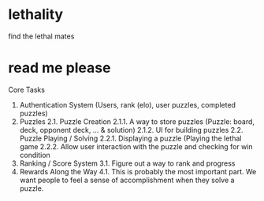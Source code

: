 # lethality
find the lethal mates

# read me please
Core Tasks
1. Authentication System (Users, rank (elo), user puzzles, completed puzzles)
2. Puzzles
2.1. Puzzle Creation
2.1.1. A way to store puzzles (Puzzle: board, deck, opponent deck, ... & solution)
2.1.2. UI for building puzzles
2.2. Puzzle Playing / Solving
2.2.1. Displaying a puzzle (Playing the lethal game
2.2.2. Allow user interaction with the puzzle and checking for win condition
3. Ranking / Score System
3.1. Figure out a way to rank and progress
4. Rewards Along the Way
4.1. This is probably the most important part. We want people to feel a sense of accomplishment when they solve a puzzle.
